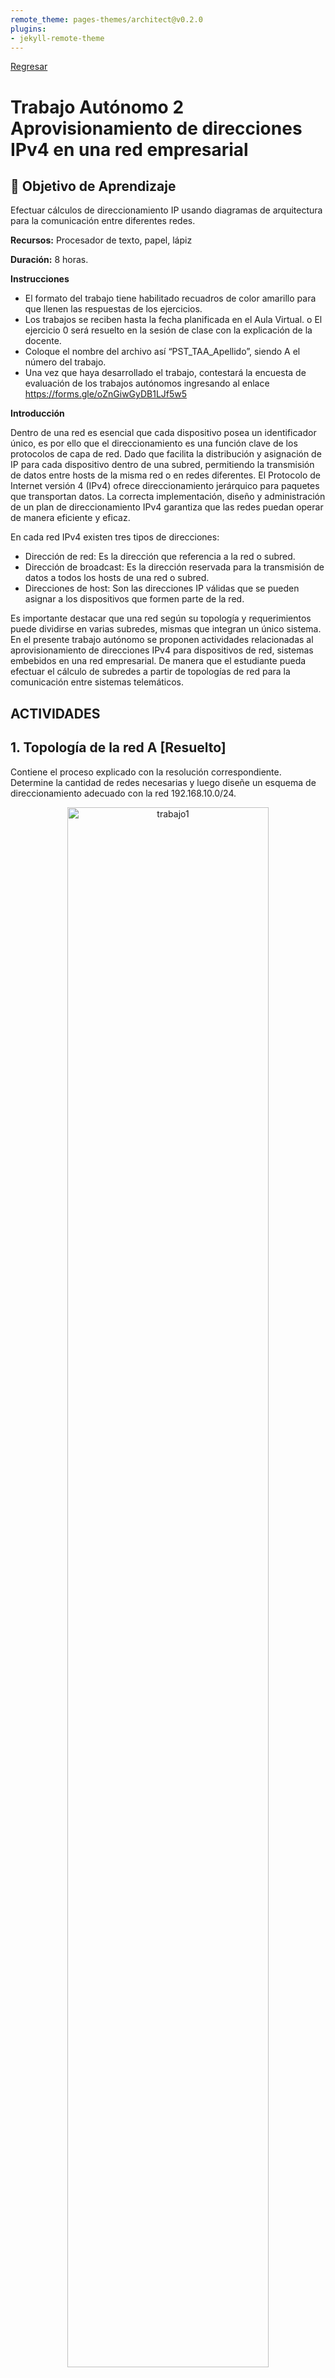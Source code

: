 ```yaml
---
remote_theme: pages-themes/architect@v0.2.0
plugins:
- jekyll-remote-theme
---
```


[Regresar](/Programacion-de-Sistemas-Telematicos/)

# Trabajo Autónomo 2 Aprovisionamiento de direcciones IPv4 en una red empresarial

## 🎯 Objetivo de Aprendizaje
Efectuar cálculos de direccionamiento IP usando diagramas de arquitectura para la comunicación entre diferentes redes.

**Recursos:** Procesador de texto, papel, lápiz

**Duración:**	8 horas.

**Instrucciones**

- El formato del trabajo tiene habilitado recuadros de color amarillo para que llenen las respuestas de los ejercicios.
- Los trabajos se reciben hasta la fecha planificada en el Aula Virtual.
o	El ejercicio 0 será resuelto en la sesión de clase con la explicación de la docente.
- Coloque el nombre del archivo así “PST_TAA_Apellido”, siendo A el número del trabajo.
- Una vez que haya desarrollado el trabajo, contestará la encuesta de evaluación de los trabajos autónomos ingresando al enlace https://forms.gle/oZnGiwGyDB1LJf5w5


**Introducción**

Dentro de una red es esencial que cada dispositivo posea un identificador único, es por ello que el direccionamiento es una función clave de los protocolos de capa de red. Dado que facilita la distribución y asignación de IP para cada dispositivo dentro de una subred, permitiendo la transmisión de datos entre hosts de la misma red o en redes diferentes. El Protocolo de Internet versión 4 (IPv4) ofrece direccionamiento jerárquico para paquetes que transportan datos. La correcta implementación, diseño y administración de un plan de direccionamiento IPv4 garantiza que las redes puedan operar de manera eficiente y eficaz. 

En cada red IPv4 existen tres tipos de direcciones: 
- Dirección de red: Es la dirección que referencia a la red o subred.
- Dirección de broadcast: Es la dirección reservada para la transmisión de datos a todos los hosts de una red o subred. 
-	Direcciones de host: Son las direcciones IP válidas que se pueden asignar a los dispositivos que formen parte de la red.

Es importante destacar que una red según su topología y requerimientos puede dividirse en varias subredes, mismas que integran un único sistema. 
En el presente trabajo autónomo se proponen actividades relacionadas al aprovisionamiento de direcciones IPv4 para dispositivos de red, sistemas embebidos en una red empresarial. De manera que el estudiante pueda efectuar el cálculo de subredes a partir de topologías de red para la comunicación entre sistemas telemáticos.


## ACTIVIDADES

## **1. Topología de la red A [Resuelto]**
Contiene el proceso explicado con la resolución correspondiente. Determine la cantidad de redes necesarias y luego diseñe un esquema de direccionamiento adecuado con la red 192.168.10.0/24.

<p align="center">
  <img src="../imagenes/trabajo2_topologia0_resuelta.png" alt="trabajo1" width="80%">
</p>

<br>
<br>

**Paso 1:	Determine la cantidad de subredes en la topología de la red A.**

- ¿Cuántas subredes hay? 
2 subredes 

- ¿Cuántos bits debe tomar prestados para crear la cantidad de subredes requeridas?

  1 bit para la primera subred y 6 bits para la segunda subred.

  <br>
  11111111.11111111.11111111.10000000 = 2<sup>1</sup>=2 subredes, 2<sup>7</sup>=128-2=126 hosts

  11111111.11111111.11111111.11111100 = 2<sup>6</sup>=64 subredes, 2<sup>2</sup>=4-2=2 hosts
  <br>

-	¿Cuántas direcciones de host utilizables por subred se encuentran en este esquema de direccionamiento?
  2<sup>7</sup>=128-2=126 hosts, 22=4-2=2 hosts

-	¿Cuál es la máscara de subred nueva en formato decimal punteado?
  255.255.255.128 - 255.255.255.252

-	¿Cuántas subredes quedan disponibles para usar en el futuro?
  192.168.10.132 - 192.168.10.255


**Paso 2:	Registre la información de subred.
Complete la siguiente tabla con la información de la subred:**

<br>
<style type="text/css">
.tg  {border-collapse:collapse;border-color:#9ABAD9;border-spacing:0;}
.tg td{background-color:#EBF5FF;border-color:#9ABAD9;border-style:solid;border-width:1px;color:#444;
  font-family:Arial, sans-serif;font-size:14px;overflow:hidden;padding:10px 5px;word-break:normal;}
.tg th{background-color:#409cff;border-color:#9ABAD9;border-style:solid;border-width:1px;color:#fff;
  font-family:Arial, sans-serif;font-size:14px;font-weight:normal;overflow:hidden;padding:10px 5px;word-break:normal;}
.tg .tg-mqa1{border-color:#000000;font-weight:bold;text-align:center;vertical-align:top}
.tg .tg-1zis{border-color:#000000;color:#000000;text-align:center;vertical-align:top}
</style>
<table class="tg">
<thead>
  <tr>
    <th class="tg-mqa1">Número de subred</th>
    <th class="tg-mqa1">Dirección de subred</th>
    <th class="tg-mqa1">Primera dirección de host utilizable</th>
    <th class="tg-mqa1">Última dirección de host utilizable</th>
    <th class="tg-mqa1">Dirección de broadcast</th>
  </tr>
</thead>
<tbody>
  <tr>
    <td class="tg-1zis">1</td>
    <td class="tg-1zis">192.168.10.0</td>
    <td class="tg-1zis"><span style="font-weight:400;font-style:normal;text-decoration:none;background-color:transparent">192.168.10.1</span></td>
    <td class="tg-1zis"><span style="font-weight:400;font-style:normal;text-decoration:none;background-color:transparent">192.168.10.126</span></td>
    <td class="tg-1zis"><span style="font-weight:400;font-style:normal;text-decoration:none;background-color:transparent">192.168.10.127</span></td>
  </tr>
  <tr>
    <td class="tg-1zis">2</td>
    <td class="tg-1zis"><span style="font-weight:400;font-style:normal;text-decoration:none;background-color:transparent">192.168.10.128</span></td>
    <td class="tg-1zis"><span style="font-weight:400;font-style:normal;text-decoration:none;background-color:transparent">192.168.10.129</span></td>
    <td class="tg-1zis"><span style="font-weight:400;font-style:normal;text-decoration:none;background-color:transparent">192.168.10.130</span></td>
    <td class="tg-1zis"><span style="font-weight:400;font-style:normal;text-decoration:none;background-color:transparent">192.168.10.131</span></td>
  </tr>
</tbody>
</table>
<br>


## **2. Topología de la red B (20 puntos)** 
La topología de la red de la parte 1 se expandió para admitir el agregado del router R3 y la red complementaria, como se ilustra en la topología siguiente. Utilice la dirección de red 200.95.0.0/16 para proporcionar direcciones a los dispositivos de red y luego diseñe un nuevo esquema de direccionamiento para admitir el requisito de red adicional.

<p align="center">
  <img src="../imagenes/trabajo2_topologia_red_b.png" alt="trabajo1" width="90%">
<br>
<br>

**Paso 1: Determine la cantidad de subredes en la topología de la red B.**

a)	¿Cuántas subredes existen y a qué tipo de clase pertenecen cada una?.

     
b)	¿Cuántos bits debe tomar prestados para crear la cantidad de subredes requeridas?.


c)	¿Cuántas direcciones de host utilizables por subred se encuentran en este esquema de direccionamiento?.

     
d)	¿Cuál es la máscara de subred nueva en formato decimal punteado?.

     
e)	¿Cuántas subredes quedan disponibles para usar en el futuro?.
     
<br>

**Paso 2: Registre la información de subred.
Complete la siguiente tabla con la información de la subred:**

<br>
<table style="border-collapse:collapse;border-color:#9ABAD9;border-spacing:0" class="tg"><thead><tr><th style="background-color:#409cff;border-color:#000000;border-style:solid;border-width:1px;color:#fff;font-family:Arial, sans-serif;font-size:14px;font-weight:bold;overflow:hidden;padding:10px 5px;text-align:center;vertical-align:top;word-break:normal">Número de subred</th><th style="background-color:#409cff;border-color:#000000;border-style:solid;border-width:1px;color:#fff;font-family:Arial, sans-serif;font-size:14px;font-weight:bold;overflow:hidden;padding:10px 5px;text-align:center;vertical-align:top;word-break:normal">Dirección de subred</th><th style="background-color:#409cff;border-color:#000000;border-style:solid;border-width:1px;color:#fff;font-family:Arial, sans-serif;font-size:14px;font-weight:bold;overflow:hidden;padding:10px 5px;text-align:center;vertical-align:top;word-break:normal">Primera dirección de host utilizable</th><th style="background-color:#409cff;border-color:#000000;border-style:solid;border-width:1px;color:#fff;font-family:Arial, sans-serif;font-size:14px;font-weight:bold;overflow:hidden;padding:10px 5px;text-align:center;vertical-align:top;word-break:normal">Última dirección de host utilizable</th><th style="background-color:#409cff;border-color:#000000;border-style:solid;border-width:1px;color:#fff;font-family:Arial, sans-serif;font-size:14px;font-weight:bold;overflow:hidden;padding:10px 5px;text-align:center;vertical-align:top;word-break:normal">Dirección de broadcast</th></tr></thead><tbody><tr><td style="background-color:#EBF5FF;border-color:#000000;border-style:solid;border-width:1px;color:#000000;font-family:Arial, sans-serif;font-size:14px;overflow:hidden;padding:10px 5px;text-align:center;vertical-align:top;word-break:normal">1</td><td style="background-color:#EBF5FF;border-color:#000000;border-style:solid;border-width:1px;color:#000000;font-family:Arial, sans-serif;font-size:14px;overflow:hidden;padding:10px 5px;text-align:center;vertical-align:top;word-break:normal"></td><td style="background-color:#EBF5FF;border-color:#000000;border-style:solid;border-width:1px;color:#000000;font-family:Arial, sans-serif;font-size:14px;overflow:hidden;padding:10px 5px;text-align:center;vertical-align:top;word-break:normal"></td><td style="background-color:#EBF5FF;border-color:#000000;border-style:solid;border-width:1px;color:#000000;font-family:Arial, sans-serif;font-size:14px;overflow:hidden;padding:10px 5px;text-align:center;vertical-align:top;word-break:normal"></td><td style="background-color:#EBF5FF;border-color:#000000;border-style:solid;border-width:1px;color:#000000;font-family:Arial, sans-serif;font-size:14px;overflow:hidden;padding:10px 5px;text-align:center;vertical-align:top;word-break:normal"></td></tr><tr><td style="background-color:#EBF5FF;border-color:#000000;border-style:solid;border-width:1px;color:#000000;font-family:Arial, sans-serif;font-size:14px;overflow:hidden;padding:10px 5px;text-align:center;vertical-align:top;word-break:normal">2</td><td style="background-color:#EBF5FF;border-color:#000000;border-style:solid;border-width:1px;color:#000000;font-family:Arial, sans-serif;font-size:14px;overflow:hidden;padding:10px 5px;text-align:center;vertical-align:top;word-break:normal"></td><td style="background-color:#EBF5FF;border-color:#000000;border-style:solid;border-width:1px;color:#000000;font-family:Arial, sans-serif;font-size:14px;overflow:hidden;padding:10px 5px;text-align:center;vertical-align:top;word-break:normal"></td><td style="background-color:#EBF5FF;border-color:#000000;border-style:solid;border-width:1px;color:#000000;font-family:Arial, sans-serif;font-size:14px;overflow:hidden;padding:10px 5px;text-align:center;vertical-align:top;word-break:normal"></td><td style="background-color:#EBF5FF;border-color:#000000;border-style:solid;border-width:1px;color:#000000;font-family:Arial, sans-serif;font-size:14px;overflow:hidden;padding:10px 5px;text-align:center;vertical-align:top;word-break:normal"></td></tr><tr><td style="background-color:#EBF5FF;border-color:#000000;border-style:solid;border-width:1px;color:#444;font-family:Arial, sans-serif;font-size:14px;overflow:hidden;padding:10px 5px;text-align:center;vertical-align:top;word-break:normal">3</td><td style="background-color:#EBF5FF;border-color:#000000;border-style:solid;border-width:1px;color:#444;font-family:Arial, sans-serif;font-size:14px;overflow:hidden;padding:10px 5px;text-align:left;vertical-align:top;word-break:normal"></td><td style="background-color:#EBF5FF;border-color:#000000;border-style:solid;border-width:1px;color:#444;font-family:Arial, sans-serif;font-size:14px;overflow:hidden;padding:10px 5px;text-align:left;vertical-align:top;word-break:normal"></td><td style="background-color:#EBF5FF;border-color:#000000;border-style:solid;border-width:1px;color:#444;font-family:Arial, sans-serif;font-size:14px;overflow:hidden;padding:10px 5px;text-align:left;vertical-align:top;word-break:normal"></td><td style="background-color:#EBF5FF;border-color:#000000;border-style:solid;border-width:1px;color:#444;font-family:Arial, sans-serif;font-size:14px;overflow:hidden;padding:10px 5px;text-align:left;vertical-align:top;word-break:normal"></td></tr><tr><td style="background-color:#EBF5FF;border-color:#000000;border-style:solid;border-width:1px;color:#444;font-family:Arial, sans-serif;font-size:14px;overflow:hidden;padding:10px 5px;text-align:center;vertical-align:top;word-break:normal">4</td><td style="background-color:#EBF5FF;border-color:#000000;border-style:solid;border-width:1px;color:#444;font-family:Arial, sans-serif;font-size:14px;overflow:hidden;padding:10px 5px;text-align:left;vertical-align:top;word-break:normal"></td><td style="background-color:#EBF5FF;border-color:#000000;border-style:solid;border-width:1px;color:#444;font-family:Arial, sans-serif;font-size:14px;overflow:hidden;padding:10px 5px;text-align:left;vertical-align:top;word-break:normal"></td><td style="background-color:#EBF5FF;border-color:#000000;border-style:solid;border-width:1px;color:#444;font-family:Arial, sans-serif;font-size:14px;overflow:hidden;padding:10px 5px;text-align:left;vertical-align:top;word-break:normal"></td><td style="background-color:#EBF5FF;border-color:#000000;border-style:solid;border-width:1px;color:#444;font-family:Arial, sans-serif;font-size:14px;overflow:hidden;padding:10px 5px;text-align:left;vertical-align:top;word-break:normal"></td></tr><tr><td style="background-color:#EBF5FF;border-color:#000000;border-style:solid;border-width:1px;color:#444;font-family:Arial, sans-serif;font-size:14px;overflow:hidden;padding:10px 5px;text-align:center;vertical-align:top;word-break:normal">5</td><td style="background-color:#EBF5FF;border-color:#000000;border-style:solid;border-width:1px;color:#444;font-family:Arial, sans-serif;font-size:14px;overflow:hidden;padding:10px 5px;text-align:left;vertical-align:top;word-break:normal"></td><td style="background-color:#EBF5FF;border-color:#000000;border-style:solid;border-width:1px;color:#444;font-family:Arial, sans-serif;font-size:14px;overflow:hidden;padding:10px 5px;text-align:left;vertical-align:top;word-break:normal"></td><td style="background-color:#EBF5FF;border-color:#000000;border-style:solid;border-width:1px;color:#444;font-family:Arial, sans-serif;font-size:14px;overflow:hidden;padding:10px 5px;text-align:left;vertical-align:top;word-break:normal"></td><td style="background-color:#EBF5FF;border-color:#000000;border-style:solid;border-width:1px;color:#444;font-family:Arial, sans-serif;font-size:14px;overflow:hidden;padding:10px 5px;text-align:left;vertical-align:top;word-break:normal"></td></tr></tbody></table>
<br>
<br>


## **Topología de la red C (20 puntos)**

La topología volvió a cambiar con una LAN nueva agregada al R2 y un enlace redundante entre R1 y R3. Utilice la dirección de red 200.93.0.0/16 para proporcionar direcciones a los dispositivos de red. También proporcione un esquema de direcciones IP que admita estos dispositivos adicionales. Para esta topología, asigne una subred a cada red.

<br>
<p align="center">
  <img src="../imagenes/trabajo2_topologia_red_c.png" alt="trabajo1" width="90%">

<br>
<br>


**Paso 1: Registre la información de subred.**

<br>
<table style="border-collapse:collapse;border-color:#9ABAD9;border-spacing:0" class="tg"><thead><tr><th style="background-color:#409cff;border-color:#000000;border-style:solid;border-width:1px;color:#fff;font-family:Arial, sans-serif;font-size:14px;font-weight:bold;overflow:hidden;padding:10px 5px;text-align:center;vertical-align:top;word-break:normal">Número de subred</th><th style="background-color:#409cff;border-color:#000000;border-style:solid;border-width:1px;color:#fff;font-family:Arial, sans-serif;font-size:14px;font-weight:bold;overflow:hidden;padding:10px 5px;text-align:center;vertical-align:top;word-break:normal">Dirección de subred</th><th style="background-color:#409cff;border-color:#000000;border-style:solid;border-width:1px;color:#fff;font-family:Arial, sans-serif;font-size:14px;font-weight:bold;overflow:hidden;padding:10px 5px;text-align:center;vertical-align:top;word-break:normal">Primera dirección de host utilizable</th><th style="background-color:#409cff;border-color:#000000;border-style:solid;border-width:1px;color:#fff;font-family:Arial, sans-serif;font-size:14px;font-weight:bold;overflow:hidden;padding:10px 5px;text-align:center;vertical-align:top;word-break:normal">Última dirección de host utilizable</th><th style="background-color:#409cff;border-color:#000000;border-style:solid;border-width:1px;color:#fff;font-family:Arial, sans-serif;font-size:14px;font-weight:bold;overflow:hidden;padding:10px 5px;text-align:center;vertical-align:top;word-break:normal">Dirección de broadcast</th></tr></thead><tbody><tr><td style="background-color:#EBF5FF;border-color:#000000;border-style:solid;border-width:1px;color:#000000;font-family:Arial, sans-serif;font-size:14px;overflow:hidden;padding:10px 5px;text-align:center;vertical-align:top;word-break:normal">1</td><td style="background-color:#EBF5FF;border-color:#000000;border-style:solid;border-width:1px;color:#000000;font-family:Arial, sans-serif;font-size:14px;overflow:hidden;padding:10px 5px;text-align:center;vertical-align:top;word-break:normal"></td><td style="background-color:#EBF5FF;border-color:#000000;border-style:solid;border-width:1px;color:#000000;font-family:Arial, sans-serif;font-size:14px;overflow:hidden;padding:10px 5px;text-align:center;vertical-align:top;word-break:normal"></td><td style="background-color:#EBF5FF;border-color:#000000;border-style:solid;border-width:1px;color:#000000;font-family:Arial, sans-serif;font-size:14px;overflow:hidden;padding:10px 5px;text-align:center;vertical-align:top;word-break:normal"></td><td style="background-color:#EBF5FF;border-color:#000000;border-style:solid;border-width:1px;color:#000000;font-family:Arial, sans-serif;font-size:14px;overflow:hidden;padding:10px 5px;text-align:center;vertical-align:top;word-break:normal"></td></tr><tr><td style="background-color:#EBF5FF;border-color:#000000;border-style:solid;border-width:1px;color:#000000;font-family:Arial, sans-serif;font-size:14px;overflow:hidden;padding:10px 5px;text-align:center;vertical-align:top;word-break:normal">2</td><td style="background-color:#EBF5FF;border-color:#000000;border-style:solid;border-width:1px;color:#000000;font-family:Arial, sans-serif;font-size:14px;overflow:hidden;padding:10px 5px;text-align:center;vertical-align:top;word-break:normal"></td><td style="background-color:#EBF5FF;border-color:#000000;border-style:solid;border-width:1px;color:#000000;font-family:Arial, sans-serif;font-size:14px;overflow:hidden;padding:10px 5px;text-align:center;vertical-align:top;word-break:normal"></td><td style="background-color:#EBF5FF;border-color:#000000;border-style:solid;border-width:1px;color:#000000;font-family:Arial, sans-serif;font-size:14px;overflow:hidden;padding:10px 5px;text-align:center;vertical-align:top;word-break:normal"></td><td style="background-color:#EBF5FF;border-color:#000000;border-style:solid;border-width:1px;color:#000000;font-family:Arial, sans-serif;font-size:14px;overflow:hidden;padding:10px 5px;text-align:center;vertical-align:top;word-break:normal"></td></tr><tr><td style="background-color:#EBF5FF;border-color:#000000;border-style:solid;border-width:1px;color:#444;font-family:Arial, sans-serif;font-size:14px;overflow:hidden;padding:10px 5px;text-align:center;vertical-align:top;word-break:normal">3</td><td style="background-color:#EBF5FF;border-color:#000000;border-style:solid;border-width:1px;color:#444;font-family:Arial, sans-serif;font-size:14px;overflow:hidden;padding:10px 5px;text-align:left;vertical-align:top;word-break:normal"></td><td style="background-color:#EBF5FF;border-color:#000000;border-style:solid;border-width:1px;color:#444;font-family:Arial, sans-serif;font-size:14px;overflow:hidden;padding:10px 5px;text-align:left;vertical-align:top;word-break:normal"></td><td style="background-color:#EBF5FF;border-color:#000000;border-style:solid;border-width:1px;color:#444;font-family:Arial, sans-serif;font-size:14px;overflow:hidden;padding:10px 5px;text-align:left;vertical-align:top;word-break:normal"></td><td style="background-color:#EBF5FF;border-color:#000000;border-style:solid;border-width:1px;color:#444;font-family:Arial, sans-serif;font-size:14px;overflow:hidden;padding:10px 5px;text-align:left;vertical-align:top;word-break:normal"></td></tr><tr><td style="background-color:#EBF5FF;border-color:#000000;border-style:solid;border-width:1px;color:#444;font-family:Arial, sans-serif;font-size:14px;overflow:hidden;padding:10px 5px;text-align:center;vertical-align:top;word-break:normal">4</td><td style="background-color:#EBF5FF;border-color:#000000;border-style:solid;border-width:1px;color:#444;font-family:Arial, sans-serif;font-size:14px;overflow:hidden;padding:10px 5px;text-align:left;vertical-align:top;word-break:normal"></td><td style="background-color:#EBF5FF;border-color:#000000;border-style:solid;border-width:1px;color:#444;font-family:Arial, sans-serif;font-size:14px;overflow:hidden;padding:10px 5px;text-align:left;vertical-align:top;word-break:normal"></td><td style="background-color:#EBF5FF;border-color:#000000;border-style:solid;border-width:1px;color:#444;font-family:Arial, sans-serif;font-size:14px;overflow:hidden;padding:10px 5px;text-align:left;vertical-align:top;word-break:normal"></td><td style="background-color:#EBF5FF;border-color:#000000;border-style:solid;border-width:1px;color:#444;font-family:Arial, sans-serif;font-size:14px;overflow:hidden;padding:10px 5px;text-align:left;vertical-align:top;word-break:normal"></td></tr><tr><td style="background-color:#EBF5FF;border-color:#000000;border-style:solid;border-width:1px;color:#444;font-family:Arial, sans-serif;font-size:14px;overflow:hidden;padding:10px 5px;text-align:center;vertical-align:top;word-break:normal">5</td><td style="background-color:#EBF5FF;border-color:#000000;border-style:solid;border-width:1px;color:#444;font-family:Arial, sans-serif;font-size:14px;overflow:hidden;padding:10px 5px;text-align:left;vertical-align:top;word-break:normal"></td><td style="background-color:#EBF5FF;border-color:#000000;border-style:solid;border-width:1px;color:#444;font-family:Arial, sans-serif;font-size:14px;overflow:hidden;padding:10px 5px;text-align:left;vertical-align:top;word-break:normal"></td><td style="background-color:#EBF5FF;border-color:#000000;border-style:solid;border-width:1px;color:#444;font-family:Arial, sans-serif;font-size:14px;overflow:hidden;padding:10px 5px;text-align:left;vertical-align:top;word-break:normal"></td><td style="background-color:#EBF5FF;border-color:#000000;border-style:solid;border-width:1px;color:#444;font-family:Arial, sans-serif;font-size:14px;overflow:hidden;padding:10px 5px;text-align:left;vertical-align:top;word-break:normal"></td></tr><tr><td style="background-color:#EBF5FF;border-color:#000000;border-style:solid;border-width:1px;color:#444;font-family:Arial, sans-serif;font-size:14px;overflow:hidden;padding:10px 5px;text-align:center;vertical-align:top;word-break:normal">6</td><td style="background-color:#EBF5FF;border-color:#000000;border-style:solid;border-width:1px;color:#444;font-family:Arial, sans-serif;font-size:14px;overflow:hidden;padding:10px 5px;text-align:left;vertical-align:top;word-break:normal"></td><td style="background-color:#EBF5FF;border-color:#000000;border-style:solid;border-width:1px;color:#444;font-family:Arial, sans-serif;font-size:14px;overflow:hidden;padding:10px 5px;text-align:left;vertical-align:top;word-break:normal"></td><td style="background-color:#EBF5FF;border-color:#000000;border-style:solid;border-width:1px;color:#444;font-family:Arial, sans-serif;font-size:14px;overflow:hidden;padding:10px 5px;text-align:left;vertical-align:top;word-break:normal"></td><td style="background-color:#EBF5FF;border-color:#000000;border-style:solid;border-width:1px;color:#444;font-family:Arial, sans-serif;font-size:14px;overflow:hidden;padding:10px 5px;text-align:left;vertical-align:top;word-break:normal"></td></tr></tbody></table>
<br>

**Paso 2: Asignar direcciones a los dispositivos de red en las subredes.**

a) Complete la siguiente tabla con las direcciones IP y las máscaras de subred para las interfaces del router:

<br>
<style type="text/css">
.tg  {border-collapse:collapse;border-color:#9ABAD9;border-spacing:0;}
.tg td{background-color:#EBF5FF;border-color:#9ABAD9;border-style:solid;border-width:1px;color:#444;
  font-family:Arial, sans-serif;font-size:14px;overflow:hidden;padding:10px 5px;word-break:normal;}
.tg th{background-color:#409cff;border-color:#9ABAD9;border-style:solid;border-width:1px;color:#fff;
  font-family:Arial, sans-serif;font-size:14px;font-weight:normal;overflow:hidden;padding:10px 5px;word-break:normal;}
.tg .tg-rkqj{border-color:#000000;color:#ffffff;font-weight:bold;text-align:center;vertical-align:bottom}
.tg .tg-xwyw{border-color:#000000;text-align:center;vertical-align:middle}
.tg .tg-0a7q{border-color:#000000;text-align:left;vertical-align:middle}
.tg .tg-kvxc{border-color:#000000;text-align:left;vertical-align:bottom}
</style>
<table class="tg">
<thead>
  <tr>
    <th class="tg-rkqj">Dispositivo</th>
    <th class="tg-rkqj">Interfaz</th>
    <th class="tg-rkqj">Dirección IP</th>
    <th class="tg-rkqj">Máscara de subred</th>
  </tr>
</thead>
<tbody>
  <tr>
    <td class="tg-xwyw" rowspan="3">  <span style="color:black">R1</span></td>
    <td class="tg-0a7q"><span style="color:black">GigabitEthernet 0/1</span>   </td>
    <td class="tg-kvxc"></td>
    <td class="tg-kvxc"></td>
  </tr>
  <tr>
    <td class="tg-0a7q"><span style="color:black">Serial 0/0/0</span>   </td>
    <td class="tg-kvxc"></td>
    <td class="tg-kvxc"></td>
  </tr>
  <tr>
    <td class="tg-0a7q"><span style="color:black">Serial 0/0/1</span>   </td>
    <td class="tg-kvxc"></td>
    <td class="tg-kvxc"></td>
  </tr>
  <tr>
    <td class="tg-xwyw" rowspan="3"><span style="color:black">R2</span></td>
    <td class="tg-0a7q"><span style="color:black">GigabitEthernet 0/1</span>   </td>
    <td class="tg-kvxc"></td>
    <td class="tg-kvxc"></td>
  </tr>
  <tr>
    <td class="tg-0a7q"><span style="color:black">Serial 0/0/0</span>   </td>
    <td class="tg-kvxc"></td>
    <td class="tg-kvxc"></td>
  </tr>
  <tr>
    <td class="tg-0a7q"><span style="color:black">Serial 0/0/1</span>   </td>
    <td class="tg-kvxc"></td>
    <td class="tg-kvxc"></td>
  </tr>
  <tr>
    <td class="tg-xwyw" rowspan="3"><span style="color:black">R3</span></td>
    <td class="tg-0a7q"><span style="color:black">GigabitEthernet 0/1</span>   </td>
    <td class="tg-kvxc"></td>
    <td class="tg-kvxc"></td>
  </tr>
  <tr>
    <td class="tg-0a7q"><span style="color:black">Serial 0/0/0</span>   </td>
    <td class="tg-kvxc"></td>
    <td class="tg-kvxc"></td>
  </tr>
  <tr>
    <td class="tg-0a7q"><span style="color:black">Serial 0/0/1</span>   </td>
    <td class="tg-kvxc"></td>
    <td class="tg-kvxc"></td>
  </tr>
</tbody>
</table>
<br>

b.	Complete la tabla siguiente con las direcciones IP y las máscaras de subred para los dispositivos en la LAN, como se muestra en la topología.

<br>
<style type="text/css">
.tg  {border-collapse:collapse;border-color:#9ABAD9;border-spacing:0;}
.tg td{background-color:#EBF5FF;border-color:#9ABAD9;border-style:solid;border-width:1px;color:#444;
  font-family:Arial, sans-serif;font-size:14px;overflow:hidden;padding:10px 5px;word-break:normal;}
.tg th{background-color:#409cff;border-color:#9ABAD9;border-style:solid;border-width:1px;color:#fff;
  font-family:Arial, sans-serif;font-size:14px;font-weight:normal;overflow:hidden;padding:10px 5px;word-break:normal;}
.tg .tg-rkqj{border-color:#000000;color:#ffffff;font-weight:bold;text-align:center;vertical-align:bottom}
.tg .tg-wp8o{border-color:#000000;text-align:center;vertical-align:top}
.tg .tg-ljam{border-color:#000000;text-align:center;vertical-align:bottom}
.tg .tg-kvxc{border-color:#000000;text-align:left;vertical-align:bottom}
.tg .tg-73oq{border-color:#000000;text-align:left;vertical-align:top}
</style>
<table class="tg">
<thead>
  <tr>
    <th class="tg-rkqj">Dispositivo</th>
    <th class="tg-rkqj">Interfaz</th>
    <th class="tg-rkqj">Dirección IP</th>
    <th class="tg-rkqj">Máscara de subred</th>
    <th class="tg-rkqj">Gateway predeterminado</th>
  </tr>
</thead>
<tbody>
  <tr>
    <td class="tg-ljam"><span style="color:black">PC-A</span></td>
    <td class="tg-ljam">Gi0/0</td>
    <td class="tg-kvxc"></td>
    <td class="tg-kvxc"></td>
    <td class="tg-kvxc">   </td>
  </tr>
  <tr>
    <td class="tg-ljam"><span style="color:black">PC-B</span></td>
    <td class="tg-wp8o">Gi0/0</td>
    <td class="tg-wp8o"></td>
    <td class="tg-kvxc">  </td>
    <td class="tg-kvxc">   </td>
  </tr>
  <tr>
    <td class="tg-ljam"><span style="color:black">PC-C</span></td>
    <td class="tg-wp8o">Gi0/0</td>
    <td class="tg-kvxc">  </td>
    <td class="tg-kvxc"></td>
    <td class="tg-kvxc"> </td>
  </tr>
  <tr>
    <td class="tg-ljam"><span style="color:black">PC-D</span></td>
    <td class="tg-wp8o">Gi0/0</td>
    <td class="tg-kvxc"></td>
    <td class="tg-kvxc"></td>
    <td class="tg-kvxc"></td>
  </tr>
  <tr>
    <td class="tg-ljam"><span style="color:black">PC-E</span></td>
    <td class="tg-wp8o">Gi0/0</td>
    <td class="tg-kvxc"></td>
    <td class="tg-kvxc"></td>
    <td class="tg-kvxc"></td>
  </tr>
  <tr>
    <td class="tg-ljam"><span style="color:black">PC-F</span></td>
    <td class="tg-wp8o">Gi0/0</td>
    <td class="tg-kvxc"> </td>
    <td class="tg-kvxc"></td>
    <td class="tg-kvxc"></td>
  </tr>
  <tr>
    <td class="tg-wp8o">Sensor1</td>
    <td class="tg-wp8o">Gi0/0</td>
    <td class="tg-73oq"></td>
    <td class="tg-73oq"></td>
    <td class="tg-73oq"></td>
  </tr>
  <tr>
    <td class="tg-wp8o">Sensor2</td>
    <td class="tg-wp8o">Gi0/0</td>
    <td class="tg-73oq"></td>
    <td class="tg-73oq"></td>
    <td class="tg-73oq"></td>
  </tr>
  <tr>
    <td class="tg-wp8o">Sensor3</td>
    <td class="tg-wp8o">Gi0/0</td>
    <td class="tg-73oq"></td>
    <td class="tg-73oq"></td>
    <td class="tg-73oq"></td>
  </tr>
</tbody>
</table>
<br>

**Paso 4: Análisis**

- a.	En caso que la conexión falle entre R3 y R2, ¿es posible seguir enviando información?. Argumente su respuesta.
     
- b.	En caso la conexión falle entre R2 y S2, ¿PC-C y PC-D pueden seguir comunicándose?. Argumente su respuesta.

<br>
<br>

## **Topología de la red D (30 puntos)** 
Utilice la dirección de red 190.80.0.0/16 para proporcionar las direcciones en el diagrama mostrado.

<br>
<p align="center">
  <img src="../imagenes/trabajo2_topologia_red_d.png" alt="trabajo1" width="90%">
<br>

**Paso 1: Registre la información de subred.**
Complete la siguiente tabla con la información de la subred.

<br>
<style type="text/css">
.tg  {border-collapse:collapse;border-color:#9ABAD9;border-spacing:0;}
.tg td{background-color:#EBF5FF;border-color:#9ABAD9;border-style:solid;border-width:1px;color:#444;
  font-family:Arial, sans-serif;font-size:14px;overflow:hidden;padding:10px 5px;word-break:normal;}
.tg th{background-color:#409cff;border-color:#9ABAD9;border-style:solid;border-width:1px;color:#fff;
  font-family:Arial, sans-serif;font-size:14px;font-weight:normal;overflow:hidden;padding:10px 5px;word-break:normal;}
.tg .tg-l2bd{background-color:#EBF5FF;border-color:#000000;color:#666;text-align:center;vertical-align:top}
.tg .tg-jh6t{background-color:#EBF5FF;border-color:#000000;color:#444;text-align:left;vertical-align:top}
.tg .tg-wp8o{border-color:#000000;text-align:center;vertical-align:top}
.tg .tg-89b6{background-color:#409CFF;border-color:#000000;color:#FFF;font-weight:bold;text-align:center;vertical-align:top}
.tg .tg-asw9{background-color:#EBF5FF;border-color:#000000;color:#444;text-align:center;vertical-align:top}
.tg .tg-73oq{border-color:#000000;text-align:left;vertical-align:top}
</style>
<table class="tg">
<thead>
  <tr>
    <th class="tg-89b6"><span style="font-weight:bold;color:#FFF;background-color:#409CFF">Número de subred</span></th>
    <th class="tg-89b6"><span style="font-weight:bold;color:#FFF;background-color:#409CFF">Dirección de subred</span></th>
    <th class="tg-89b6"><span style="font-weight:bold;color:#FFF;background-color:#409CFF">Primera dirección de host utilizable</span></th>
    <th class="tg-89b6"><span style="font-weight:bold;color:#FFF;background-color:#409CFF">Última dirección de host utilizable</span></th>
    <th class="tg-89b6"><span style="font-weight:bold;color:#FFF;background-color:#409CFF">Dirección de broadcast</span></th>
  </tr>
</thead>
<tbody>
  <tr>
    <td class="tg-l2bd"><span style="font-weight:300;color:#000;background-color:#EBF5FF">1</span></td>
    <td class="tg-l2bd"></td>
    <td class="tg-l2bd"></td>
    <td class="tg-l2bd"></td>
    <td class="tg-l2bd"></td>
  </tr>
  <tr>
    <td class="tg-l2bd"><span style="font-weight:300;color:#000;background-color:#EBF5FF">2</span></td>
    <td class="tg-l2bd"></td>
    <td class="tg-l2bd"></td>
    <td class="tg-l2bd"></td>
    <td class="tg-l2bd"></td>
  </tr>
  <tr>
    <td class="tg-asw9"><span style="font-weight:300;color:#444;background-color:#EBF5FF">3</span></td>
    <td class="tg-jh6t"></td>
    <td class="tg-jh6t"></td>
    <td class="tg-jh6t"></td>
    <td class="tg-jh6t"></td>
  </tr>
  <tr>
    <td class="tg-asw9"><span style="font-weight:300;color:#444;background-color:#EBF5FF">4</span></td>
    <td class="tg-jh6t"></td>
    <td class="tg-jh6t"></td>
    <td class="tg-jh6t"></td>
    <td class="tg-jh6t"></td>
  </tr>
  <tr>
    <td class="tg-asw9"><span style="font-weight:300;color:#444;background-color:#EBF5FF">5</span></td>
    <td class="tg-jh6t"></td>
    <td class="tg-jh6t"></td>
    <td class="tg-jh6t"></td>
    <td class="tg-73oq"></td>
  </tr>
  <tr>
    <td class="tg-wp8o">6</td>
    <td class="tg-73oq"></td>
    <td class="tg-73oq"></td>
    <td class="tg-73oq"></td>
    <td class="tg-73oq"></td>
  </tr>
  <tr>
    <td class="tg-wp8o">7</td>
    <td class="tg-73oq"></td>
    <td class="tg-73oq"></td>
    <td class="tg-73oq"></td>
    <td class="tg-73oq"></td>
  </tr>
  <tr>
    <td class="tg-wp8o">8</td>
    <td class="tg-73oq"></td>
    <td class="tg-73oq"></td>
    <td class="tg-73oq"></td>
    <td class="tg-73oq"></td>
  </tr>
  <tr>
    <td class="tg-wp8o">9</td>
    <td class="tg-73oq"></td>
    <td class="tg-73oq"></td>
    <td class="tg-73oq"></td>
    <td class="tg-73oq"></td>
  </tr>
</tbody>
</table>
<br>
<br>

**Paso 2: Elaborar la tabla de direccionamiento**


## **Topología de la red E (30 puntos)**
La organización tiene una dirección de red 192.37.0.0/16 que se dividirá como se ilustra en la topología siguiente. Debe elegir un esquema de direccionamiento que pueda admitir la cantidad de redes y hosts en la topología.

<br>
<p align="center">
  <img src="../imagenes/trabajo2_topologia_red_e.png" alt="trabajo1" width="90%">
</p>
<br>
<br>

**Paso 1: Registre la información de subred.** Complete la siguiente tabla con la información de la subred:

<br>
<style type="text/css">
.tg  {border-collapse:collapse;border-color:#9ABAD9;border-spacing:0;}
.tg td{background-color:#EBF5FF;border-color:#9ABAD9;border-style:solid;border-width:1px;color:#444;
  font-family:Arial, sans-serif;font-size:14px;overflow:hidden;padding:10px 5px;word-break:normal;}
.tg th{background-color:#409cff;border-color:#9ABAD9;border-style:solid;border-width:1px;color:#fff;
  font-family:Arial, sans-serif;font-size:14px;font-weight:normal;overflow:hidden;padding:10px 5px;word-break:normal;}
.tg .tg-l2bd{background-color:#EBF5FF;border-color:#000000;color:#666;text-align:center;vertical-align:top}
.tg .tg-jh6t{background-color:#EBF5FF;border-color:#000000;color:#444;text-align:left;vertical-align:top}
.tg .tg-wp8o{border-color:#000000;text-align:center;vertical-align:top}
.tg .tg-89b6{background-color:#409CFF;border-color:#000000;color:#FFF;font-weight:bold;text-align:center;vertical-align:top}
.tg .tg-asw9{background-color:#EBF5FF;border-color:#000000;color:#444;text-align:center;vertical-align:top}
.tg .tg-73oq{border-color:#000000;text-align:left;vertical-align:top}
</style>
<table class="tg">
<thead>
  <tr>
    <th class="tg-89b6"><span style="font-weight:bold;color:#FFF;background-color:#409CFF">Número de subred</span></th>
    <th class="tg-89b6"><span style="font-weight:bold;color:#FFF;background-color:#409CFF">Dirección de subred</span></th>
    <th class="tg-89b6"><span style="font-weight:bold;color:#FFF;background-color:#409CFF">Primera dirección de host utilizable</span></th>
    <th class="tg-89b6"><span style="font-weight:bold;color:#FFF;background-color:#409CFF">Última dirección de host utilizable</span></th>
    <th class="tg-89b6"><span style="font-weight:bold;color:#FFF;background-color:#409CFF">Dirección de broadcast</span></th>
  </tr>
</thead>
<tbody>
  <tr>
    <td class="tg-l2bd"><span style="font-weight:300;color:#000;background-color:#EBF5FF">1</span></td>
    <td class="tg-l2bd"></td>
    <td class="tg-l2bd"></td>
    <td class="tg-l2bd"></td>
    <td class="tg-l2bd"></td>
  </tr>
  <tr>
    <td class="tg-l2bd"><span style="font-weight:300;color:#000;background-color:#EBF5FF">2</span></td>
    <td class="tg-l2bd"></td>
    <td class="tg-l2bd"></td>
    <td class="tg-l2bd"></td>
    <td class="tg-l2bd"></td>
  </tr>
  <tr>
    <td class="tg-asw9"><span style="font-weight:300;color:#444;background-color:#EBF5FF">3</span></td>
    <td class="tg-jh6t"></td>
    <td class="tg-jh6t"></td>
    <td class="tg-jh6t"></td>
    <td class="tg-jh6t"></td>
  </tr>
  <tr>
    <td class="tg-asw9"><span style="font-weight:300;color:#444;background-color:#EBF5FF">4</span></td>
    <td class="tg-jh6t"></td>
    <td class="tg-jh6t"></td>
    <td class="tg-jh6t"></td>
    <td class="tg-jh6t"></td>
  </tr>
  <tr>
    <td class="tg-asw9"><span style="font-weight:300;color:#444;background-color:#EBF5FF">5</span></td>
    <td class="tg-jh6t"></td>
    <td class="tg-jh6t"></td>
    <td class="tg-jh6t"></td>
    <td class="tg-73oq"></td>
  </tr>
  <tr>
    <td class="tg-wp8o">6</td>
    <td class="tg-73oq"></td>
    <td class="tg-73oq"></td>
    <td class="tg-73oq"></td>
    <td class="tg-73oq"></td>
  </tr>
  <tr>
    <td class="tg-wp8o">7</td>
    <td class="tg-73oq"></td>
    <td class="tg-73oq"></td>
    <td class="tg-73oq"></td>
    <td class="tg-73oq"></td>
  </tr>
  <tr>
    <td class="tg-wp8o">8</td>
    <td class="tg-73oq"></td>
    <td class="tg-73oq"></td>
    <td class="tg-73oq"></td>
    <td class="tg-73oq"></td>
  </tr>
  <tr>
    <td class="tg-wp8o">9</td>
    <td class="tg-73oq"></td>
    <td class="tg-73oq"></td>
    <td class="tg-73oq"></td>
    <td class="tg-73oq"></td>
  </tr>
</tbody>
</table>
<br>

**Paso 2: Asignar direcciones a los dispositivos de red en las subredes**
a.	Complete la siguiente tabla con las direcciones IP y las máscaras de subred para las interfaces del router:

<style type="text/css">
.tg  {border-collapse:collapse;border-color:#9ABAD9;border-spacing:0;}
.tg td{background-color:#EBF5FF;border-color:#9ABAD9;border-style:solid;border-width:1px;color:#444;
  font-family:Arial, sans-serif;font-size:14px;overflow:hidden;padding:10px 5px;word-break:normal;}
.tg th{background-color:#409cff;border-color:#9ABAD9;border-style:solid;border-width:1px;color:#fff;
  font-family:Arial, sans-serif;font-size:14px;font-weight:normal;overflow:hidden;padding:10px 5px;word-break:normal;}
.tg .tg-rkqj{border-color:#000000;color:#ffffff;font-weight:bold;text-align:center;vertical-align:bottom}
.tg .tg-xwyw{border-color:#000000;text-align:center;vertical-align:middle}
.tg .tg-73oq{border-color:#000000;text-align:left;vertical-align:top}
.tg .tg-kvxc{border-color:#000000;text-align:left;vertical-align:bottom}
</style>
<table class="tg" style="undefined;table-layout: fixed; width: 464px">
<colgroup>
<col style="width: 94px">
<col style="width: 140px">
<col style="width: 92px">
<col style="width: 138px">
</colgroup>
<thead>
  <tr>
    <th class="tg-rkqj">Dispositivo</th>
    <th class="tg-rkqj">Interfaz</th>
    <th class="tg-rkqj">Dirección IP</th>
    <th class="tg-rkqj">Máscara de subred</th>
  </tr>
</thead>
<tbody>
  <tr>
    <td class="tg-xwyw" rowspan="4"><span style="color:black">R1</span></td>
    <td class="tg-73oq"><span style="color:black">Serial 0/0/0</span>   </td>
    <td class="tg-kvxc"></td>
    <td class="tg-kvxc"></td>
  </tr>
  <tr>
    <td class="tg-73oq"><span style="color:black">Serial 0/0/1</span>   </td>
    <td class="tg-kvxc"></td>
    <td class="tg-kvxc"></td>
  </tr>
  <tr>
    <td class="tg-73oq"><span style="color:black">GigabitEthernet 0/0</span></td>
    <td class="tg-kvxc"></td>
    <td class="tg-kvxc"></td>
  </tr>
  <tr>
    <td class="tg-73oq"><span style="color:black">GigabitEthernet 0/1</span></td>
    <td class="tg-73oq"></td>
    <td class="tg-73oq"></td>
  </tr>
  <tr>
    <td class="tg-xwyw" rowspan="4"><span style="color:black">R2</span></td>
    <td class="tg-73oq"><span style="color:black">Serial 0/0/0</span>   </td>
    <td class="tg-kvxc"></td>
    <td class="tg-kvxc"></td>
  </tr>
  <tr>
    <td class="tg-73oq"><span style="color:black">Serial 0/0/1</span>   </td>
    <td class="tg-kvxc"></td>
    <td class="tg-kvxc"></td>
  </tr>
  <tr>
    <td class="tg-73oq"><span style="color:black">GigabitEthernet 0/0</span></td>
    <td class="tg-73oq"></td>
    <td class="tg-73oq"></td>
  </tr>
  <tr>
    <td class="tg-73oq"><span style="color:black">GigabitEthernet 0/1</span></td>
    <td class="tg-kvxc"></td>
    <td class="tg-kvxc"></td>
  </tr>
  <tr>
    <td class="tg-xwyw" rowspan="3"><span style="color:black">R3</span></td>
    <td class="tg-73oq"><span style="color:black">Serial 0/0/0</span>   </td>
    <td class="tg-kvxc"></td>
    <td class="tg-kvxc"></td>
  </tr>
  <tr>
    <td class="tg-73oq"><span style="color:black">Serial 0/0/1</span>   </td>
    <td class="tg-kvxc"></td>
    <td class="tg-kvxc"></td>
  </tr>
  <tr>
    <td class="tg-73oq"><span style="color:black">GigabitEthernet 0/0</span></td>
    <td class="tg-kvxc"></td>
    <td class="tg-kvxc"></td>
  </tr>
</tbody>
</table>


**Paso 3: Análisis**
a.	La organización quiere hacer un inventario para reconocer las computadoras de la Sucursal 1 que estén activas y conectados a la subred. ¿Qué acción recomendaría en este caso?.
     
<br>
<br>

## Desafío (2 puntos extras)
- Configurar rutas estáticas en los routers de la topología de la red D.

- Simular la topología de la red D en GNS3 e incluir las pruebas conectividad con ping.
